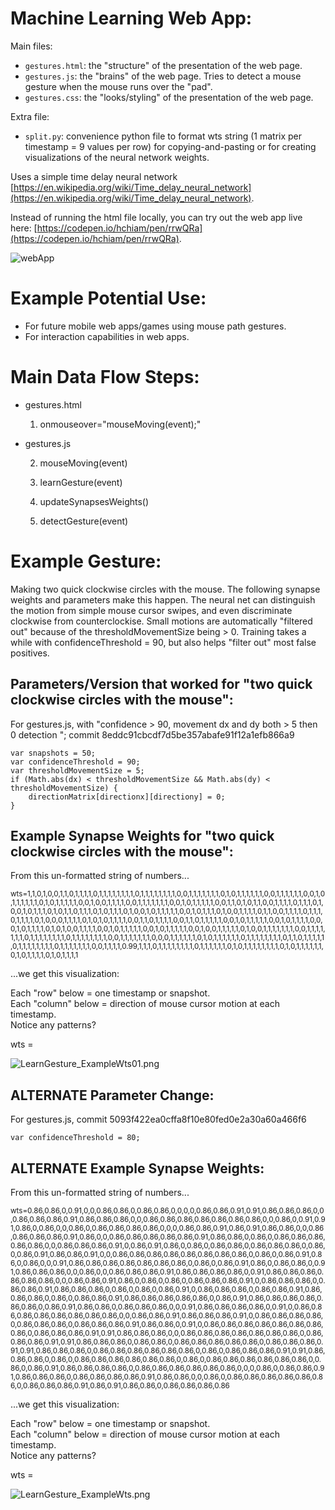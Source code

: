# Machine Learning Web App:

Main files:
* `gestures.html`:  the "structure" of the presentation of the web page.
* `gestures.js`:  the "brains" of the web page. Tries to detect a mouse gesture when the mouse runs over the "pad".
* `gestures.css`:  the "looks/styling" of the presentation of the web page.

Extra file:
* `split.py`:  convenience python file to format wts string (1 matrix per timestamp = 9 values per row) for copying-and-pasting or for creating visualizations of the neural network weights.

Uses a simple time delay neural network [https://en.wikipedia.org/wiki/Time_delay_neural_network](https://en.wikipedia.org/wiki/Time_delay_neural_network).

Instead of running the html file locally, you can try out the web app live here: [https://codepen.io/hchiam/pen/rrwQRa](https://codepen.io/hchiam/pen/rrwQRa).

![webApp](https://github.com/hchiam/machineLearning/blob/master/pictures/LearnGesture.png "a web app that tries to detect a gesture when the mouse runs over the 'pad'")

# Example Potential Use:

* For future mobile web apps/games using mouse path gestures.
* For interaction capabilities in web apps.

# Main Data Flow Steps:

* gestures.html

    1) onmouseover="mouseMoving(event);"

* gestures.js

    2) mouseMoving(event)

    3) learnGesture(event)

    4) updateSynapsesWeights()

    5) detectGesture(event)

# Example Gesture:

Making two quick clockwise circles with the mouse.  The following synapse weights and parameters make this happen.  The neural net can distinguish the motion from simple mouse cursor swipes, and even discriminate clockwise from counterclockise.  Small motions are automatically "filtered out" because of the thresholdMovementSize being > 0.  Training takes a while with confidenceThreshold = 90, but also helps "filter out" most false positives.

## Parameters/Version that worked for "two quick clockwise circles with the mouse":

For gestures.js, with "confidence > 90, movement dx and dy both > 5 then 0 detection "; commit 8eddc91cbcdf7d5be357abafe91f12a1efb866a9

```
var snapshots = 50;
var confidenceThreshold = 90;
var thresholdMovementSize = 5;
if (Math.abs(dx) < thresholdMovementSize && Math.abs(dy) < thresholdMovementSize) {
    directionMatrix[directionx][directiony] = 0;
}
```

## Example Synapse Weights for "two quick clockwise circles with the mouse":

From this un-formatted string of numbers...

<sub>wts=1,1,0,1,0,0,1,1,0,1,1,1,1,0,1,1,1,1,1,1,1,1,0,1,1,1,1,1,1,1,1,0,0,1,1,1,1,1,1,1,0,1,0,1,1,1,1,1,1,0,0,1,1,1,1,1,1,0,0,1,0,1,1,1,1,1,1,0,1,0,1,1,1,1,1,0,0,1,0,0,1,1,1,1,0,0,1,1,1,1,1,1,1,0,0,1,0,1,1,1,1,1,0,0,1,1,0,1,0,1,1,0,0,1,1,1,1,0,1,1,1,0,1,0,0,1,0,1,1,1,0,1,0,1,1,0,1,1,1,0,1,0,1,1,1,0,1,0,0,1,0,1,1,1,1,1,0,0,1,0,1,1,1,0,1,0,0,1,1,1,1,0,1,1,0,0,1,1,1,1,0,1,1,1,0,1,1,1,1,0,1,0,0,0,1,1,1,1,0,1,0,1,0,1,1,1,1,0,0,1,1,0,1,1,1,1,0,0,1,1,0,1,1,1,1,1,0,0,1,0,1,1,1,1,1,0,0,1,0,1,1,1,1,0,0,0,1,0,1,1,1,1,0,1,0,1,0,0,1,1,1,1,0,0,1,0,1,1,1,1,1,0,0,1,0,1,1,1,1,1,0,0,1,0,0,1,1,1,1,1,0,1,0,0,1,1,1,1,1,1,1,0,0,1,1,1,1,1,1,1,0,1,1,1,1,1,1,1,1,0,1,1,1,1,1,1,1,1,0,0,1,1,1,1,1,1,1,0,0,0,1,1,1,1,1,1,0,1,0,1,1,1,1,1,1,0,1,1,1,1,1,1,1,1,0,1,1,0,1,1,1,1,1,0,1,1,1,1,1,1,1,1,0,1,1,1,1,1,1,1,0,0,1,1,1,1,0.99,1,1,1,0,1,1,1,1,1,1,1,1,0,1,1,1,1,1,1,0,1,0,1,1,1,1,1,1,1,1,0,1,0,1,1,1,1,1,1,0,1,0,1,1,1,1,0,1,0,1,1,1,1</sub>

...we get this visualization:

Each "row" below = one timestamp or snapshot.  
Each "column" below = direction of mouse cursor motion at each timestamp.  
Notice any patterns?

wts = 

![LearnGesture_ExampleWts01.png](https://github.com/hchiam/machineLearning/blob/master/pictures/LearnGesture_ExampleWts01.png )

## ALTERNATE Parameter Change:

For gestures.js, commit 5093f422ea0cffa8f10e80fed0e2a30a60a466f6

```
var confidenceThreshold = 80;
```

## ALTERNATE Example Synapse Weights:

From this un-formatted string of numbers...

<sub>wts=0.86,0.86,0,0.91,0,0,0.86,0.86,0,0.86,0.86,0,0,0,0,0.86,0.86,0.91,0.91,0.86,0.86,0.86,0,0,0.86,0.86,0.86,0.91,0.86,0.86,0.86,0,0,0.86,0.86,0.86,0.86,0.86,0.86,0.86,0,0,0.86,0,0.91,0.91,0.86,0,0.86,0,0,0.86,0,0.86,0.86,0.86,0.86,0,0,0,0.86,0.86,0.91,0.86,0.91,0.86,0.86,0,0,0.86,0.86,0.86,0.86,0.91,0.86,0,0,0.86,0.86,0.86,0.86,0.86,0.91,0.86,0.86,0,0.86,0,0.86,0.86,0.86,0.86,0.86,0,0,0.86,0.86,0.86,0.91,0,0.86,0.91,0.86,0,0.86,0,0.86,0.86,0,0.86,0.86,0.86,0,0.86,0,0.86,0.91,0.86,0.86,0.91,0,0,0.86,0.86,0.86,0.86,0.86,0.86,0.86,0.86,0,0.86,0,0.86,0.91,0.86,0,0.86,0,0,0.91,0.86,0.86,0.86,0.86,0.86,0.86,0.86,0,0.86,0,0.86,0.91,0.86,0,0.86,0.86,0,0.91,0.86,0.86,0.86,0,0,0.86,0,0,0.86,0.86,0.86,0.91,0.86,0.86,0.86,0.86,0,0.91,0.86,0.86,0.86,0.86,0.86,0.86,0,0,0.86,0.86,0.91,0.86,0,0.86,0,0.86,0,0.86,0.86,0.86,0.91,0,0.86,0.86,0.86,0,0.86,0.86,0.91,0.86,0.86,0.86,0,0.86,0,0.86,0,0.86,0.91,0,0.86,0.86,0.86,0,0.86,0.86,0.91,0.86,0.86,0.86,0,0.86,0,0.86,0.86,0.91,0.86,0.86,0.86,0.86,0.86,0,0.86,0.91,0.86,0.86,0.86,0.86,0.86,0.86,0,0.86,0.91,0.86,0.86,0,0.86,0.86,0.86,0,0,0.91,0.86,0.86,0.86,0.86,0,0.91,0,0.86,0.86,0.86,0.86,0.86,0.86,0.86,0.86,0,0,0.86,0.86,0.91,0.86,0.86,0.86,0.91,0,0.86,0.86,0.86,0.86,0,0.86,0.86,0.86,0,0.86,0.86,0.86,0.91,0.86,0.86,0,0.91,0,0.86,0.86,0.86,0.86,0.86,0.86,0.86,0.86,0,0.86,0.86,0.86,0.91,0.91,0.86,0.86,0.86,0,0,0.86,0.86,0.86,0.86,0.86,0.86,0.86,0,0.86,0.86,0.86,0.91,0.91,0.86,0.86,0.86,0,0.86,0.86,0,0.86,0.86,0.86,0.86,0.86,0,0.86,0.86,0.86,0.91,0.91,0.86,0.86,0.86,0,0.86,0.86,0.86,0.86,0.86,0.86,0,0.86,0,0.86,0.86,0.86,0.91,0.91,0.86,0.86,0.86,0,0.86,0,0.86,0.86,0.86,0.86,0.86,0.86,0,0.86,0,0.86,0.86,0.86,0.86,0.86,0.86,0,0.86,0,0.86,0.91,0.86,0.86,0.86,0.86,0,0.86,0.86,0.86,0.86,0.86,0.86,0,0,0,0.86,0,0.86,0.86,0.91,0.86,0.86,0.86,0,0.86,0.86,0.86,0.86,0.91,0.86,0.86,0,0,0.86,0,0.86,0.86,0.86,0.86,0.86,0.86,0,0.86,0.86,0.86,0.91,0.86,0.91,0.86,0.86,0,0.86,0.86,0.86,0.86</sub>

...we get this visualization:

Each "row" below = one timestamp or snapshot.  
Each "column" below = direction of mouse cursor motion at each timestamp.  
Notice any patterns?

wts = 

![LearnGesture_ExampleWts.png](https://github.com/hchiam/machineLearning/blob/master/pictures/LearnGesture_ExampleWts.png )